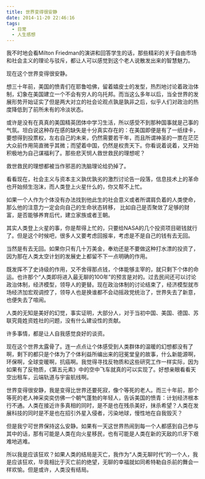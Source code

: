 ```yaml
---
title: 世界变得很安静
date: 2014-11-20 22:46:16
tags:
  - 日常
  - 人生感想
---
```


我不时地会看Milton Friedman的演讲和回答学生的话，那些精彩的关于自由市场和社会主义的理论与驳斥，都让人可以感觉到这个老人说散发出来的智慧魅力。

<!--more-->

现在这个世界变得很安静。

想三十年前，美国的愤青们在耶鲁哈佛，留着嬉皮士的发型，热烈地讨论着政治体制，幻象在美国建立一个不会有穷人的乌托邦。而当这么多年以后，当全世界的发展形势开始证实了但是两大对立的社会论观点孰是孰非之后，似乎人们对政治的热度降低到了前所未有的冷淡状态。

或许是没有在真真的美国精英团体中学习生活，所以感受不到那种国事就是己事的气氛。坦白说这种存在感的缺失是十分真实存在的：在美国即便是有了一纸绿卡，要想得到投票权，左右自己的未来，仍然需要若干年，而且所谓神圣的一票在茫茫大众前作用简直微乎其微；而望着中国，仍然是权贵天下。你看说着说着，又开始积极地为自己谋福利了。那些悲天悯人救世救民的理想呢？

救世救民的理想都被当作邪恶的洗脑理论给扔掉了。

看看现在，社会主义与资本主义孰优孰劣的激烈讨论告一段落，信息技术上的革命也开始频生泡沫，而人类登上火星什么的，你又帮不上忙。

如果一个人作为个体没有办法找到他此生的社会意义或者所谓肩负着的人类使命，那么他的注意力一定会向自己的生命状态转移， 比如自己是否聚敛了足够的财富，是否能够养育后代，建立家族或者王朝。

其实人类登上火星的事，你是帮得上忙的，只要给NASA的几个投资项目砸钱就行了。但是这个时候吧，很多人又要考虑回报率，考虑是不是自己的钱有去无回。

当然是有去无回。如果你只有几十万美金，奉劝还是不要做这种打水漂的投资了，因为那在人类太空计划的发展史上都留不下一点明确的作用。

既发挥不了史诗级的作用，又不舍得那点钱，个体能够主宰的，就只剩下个体的命运。也许那个“人类即将进入最无聊的100年”的预言是对的。过去民间还可以讨论政治体制，经济模型，领导人的更替。现在政治体制的讨论结束了，经济模型就市场经济加宏观调控了，领导人也是换谁都不会动摇政党统治了，世界失去了新意，也便失去了喧闹。

人类的无知是美好的幻觉，事实证明，大部分人，对于当初中国、美国、德国、苏联究竟姓资姓社的问题，没有什么建设性的贡献。

许多事情，都是让人自我感觉良好的谈资。

现在这个世界太露骨了。连一点点让个体感受到人类群体的温暖的幻想都没有了啊，剩下的都只是个体为了个体利益所编出来的冠冕堂皇的故事，什么新能源啊，环保啊，全球变暖啊，抗癌啊。我觉得寻找反物质和这些研究工作一样实际，因为如果有了反物质，《第五元素》中的空中飞车就真的可以实现了。好想亲眼看看天空出租车，云端轨道与宇宙航线啊。

世界变得很安静，我是变得比世界还要死寂，像个等死的老人。而三十年前，那个等死的老人神采奕奕仿佛一个朝气蓬勃的年轻人，告诉美国的愤青：计划经济根本行不通。人类在接近许多真相的同时，是不是也在残杀美好，抹杀希望？人类在发展科技的同时是不是也在招引外星入侵者，污染地球，慢性地在自我毁灭？

但是我宁可世界保持这么安静。如果有一天这世界热闹到每一个人都感到自己参与其中的话，那有可能是人类在向火星移民，也有可能是人类在新的天敌的爪牙下艰难地逃难。

所以我是应该狂欢？如果人类的结局是灭亡，我作为“人类无聊时代”的一个人，我是应该狂欢，毕竟相比于灭亡前的绝望，无聊的幸福就如同希特勒自杀前的舞会一样欢愉。但是或许，人类没有结局。
